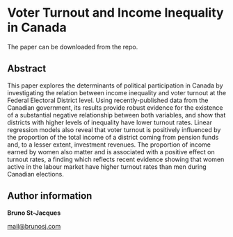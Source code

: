 # Voter Turnout and Income Inequality in Canada

The paper can be downloaded from the repo.

## Abstract

This paper explores the determinants of political participation in Canada by investigating the relation between income inequality and voter turnout at the Federal Electoral District level. Using recently-published data from the Canadian government, its results provide robust evidence for the existence of a substantial negative relationship between both variables, and show that districts with higher levels of inequality have lower turnout rates. Linear regression models also reveal that voter turnout is positively influenced by the proportion of the total income of a district coming from pension funds and, to a lesser extent, investment revenues. The proportion of income earned by women also matter and is associated with a positive effect on turnout rates, a finding which reflects recent evidence showing that women active in the labour market have higher turnout rates than men during Canadian elections.

## Author information

**Bruno St-Jacques**

mail@brunosj.com
